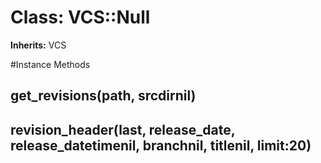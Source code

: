 # Class: VCS::Null
**Inherits:** VCS
    




#Instance Methods
## get_revisions(path, srcdirnil) [](#method-i-get_revisions)

## revision_header(last, release_date, release_datetimenil, branchnil, titlenil, limit:20) [](#method-i-revision_header)

